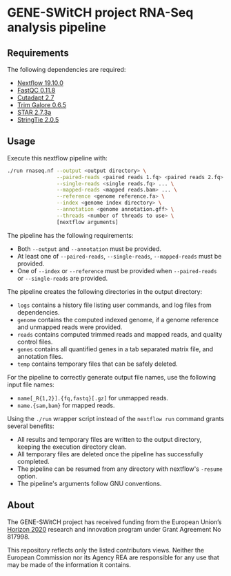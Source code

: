 # GENE-SWitCH project RNA-Seq analysis pipeline

## Requirements

The following dependencies are required:

- [Nextflow 19.10.0](https://www.nextflow.io/docs/latest/getstarted.html)
- [FastQC 0.11.8](https://github.com/s-andrews/FastQC)
- [Cutadapt 2.7](https://cutadapt.readthedocs.io/en/stable/installation.html)
- [Trim Galore 0.6.5](https://github.com/FelixKrueger/TrimGalore)
- [STAR 2.7.3a](https://github.com/alexdobin/STAR)
- [StringTie 2.0.5](https://github.com/gpertea/stringtie)

## Usage

Execute this nextflow pipeline with:

```bash
./run rnaseq.nf --output <output directory> \
                --paired-reads <paired reads 1.fq> <paired reads 2.fq> ... \
                --single-reads <single reads.fq> ... \
                --mapped-reads <mapped reads.bam> ... \
                --reference <genome reference.fa> \
                --index <genome index directory> \
                --annotation <genome annotation.gff> \
                --threads <number of threads to use> \
                [nextflow arguments]
```

The pipeline has the following requirements:
- Both `--output` and `--annotation` must be provided.
- At least one of `--paired-reads`, `--single-reads`, `--mapped-reads` must be provided.
- One of `--index` or `--reference` must be provided when `--paired-reads` or `--single-reads` are provided.

The pipeline creates the following directories in the output directory:
- `logs` contains a history file listing user commands, and log files from dependencies.
- `genome` contains the computed indexed genome, if a genome reference and unmapped reads were provided.
- `reads` contains computed trimmed reads and mapped reads, and quality control files.
- `genes` contains all quantified genes in a tab separated matrix file, and annotation files.
- `temp` contains temporary files that can be safely deleted.

For the pipeline to correctly generate output file names, use the following input file names:
- `name[_R{1,2}].{fq,fastq}[.gz]` for unmapped reads.
- `name.{sam,bam}` for mapped reads.

Using the `./run` wrapper script instead of the `nextflow run` command grants several benefits:
- All results and temporary files are written to the output directory, keeping the execution directory clean.
- All temporary files are deleted once the pipeline has successfully completed.
- The pipeline can be resumed from any directory with nextflow's `-resume` option.
- The pipeline's arguments follow GNU conventions.

## About

The GENE-SWitCH project has received funding from the European Union’s [Horizon 2020](https://ec.europa.eu/programmes/horizon2020/) research and innovation program under Grant Agreement No 817998.

This repository reflects only the listed contributors views. Neither the European Commission nor its Agency REA are responsible for any use that may be made of the information it contains.
